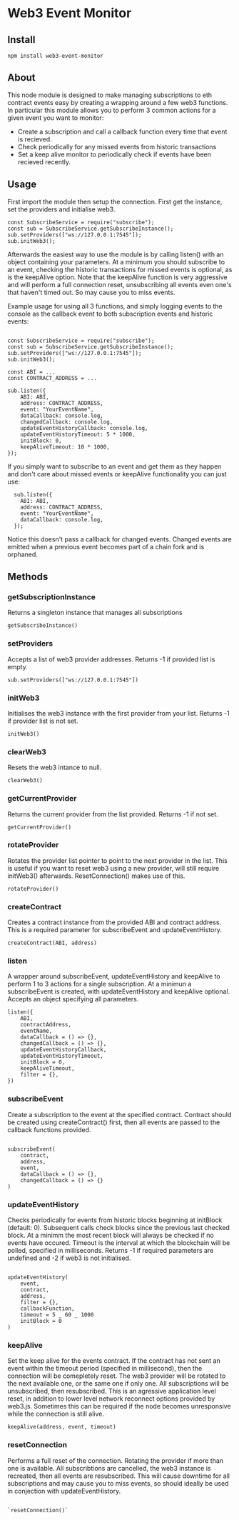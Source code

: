 # Web3 Event Monitor

## Install

`npm install web3-event-monitor`

## About

This node module is designed to make managing subscriptions to eth contract events easy by creating a wrapping around a few web3 functions. In particular this module allows you to perform 3 common actions for a given event you want to monitor:

- Create a subscription and call a callback function every time that event is recieved.
- Check periodically for any missed events from historic transactions
- Set a keep alive monitor to periodically check if events have been recieved recently.

## Usage

First import the module then setup the connection. First get the instance, set the providers and initialise web3.

```
const SubscribeService = require("subscribe");
const sub = SubscribeService.getSubscribeInstance();
sub.setProviders(["ws://127.0.0.1:7545"]);
sub.initWeb3();
```

Afterwards the easiest way to use the module is by calling listen() with an object containing your parameters. At a minimum you should subscribe to an event, checking the historic transactions for missed events is optional, as is the keepAlive option. Note that the keepAlive function is very aggressive and will perform a full connection reset, unsubscribing all events even one's that haven't timed out. So may cause you to miss events.

Example usage for using all 3 functions, and simply logging events to the console as the callback event to both subscription events and historic events:

```

const SubscribeService = require("subscribe");
const sub = SubscribeService.getSubscribeInstance();
sub.setProviders(["ws://127.0.0.1:7545"]);
sub.initWeb3();

const ABI = ...
const CONTRACT_ADDRESS = ...

sub.listen({
    ABI: ABI,
    address: CONTRACT_ADDRESS,
    event: "YourEventName",
    dataCallback: console.log,
    changedCallback: console.log,
    updateEventHistoryCallback: console.log,
    updateEventHistoryTimeout: 5 * 1000,
    initBlock: 0,
    keepAliveTimeout: 10 * 1000,
});

```

If you simply want to subscribe to an event and get them as they happen and don't care about missed events or keepAlive functionality you can just use:

```
  sub.listen({
    ABI: ABI,
    address: CONTRACT_ADDRESS,
    event: "YourEventName",
    dataCallback: console.log,
  });
```

Notice this doesn't pass a callback for changed events. Changed events are emitted when a previous event becomes part of a chain fork and is orphaned.

## Methods

### getSubscriptionInstance

Returns a singleton instance that manages all subscriptions

`getSubscribeInstance()`

### setProviders

Accepts a list of web3 provider addresses. Returns -1 if provided list is empty.

`sub.setProviders(["ws://127.0.0.1:7545"])`

### initWeb3

Initialises the web3 instance with the first provider from your list. Returns -1 if provider list is not set.

`initWeb3()`

### clearWeb3

Resets the web3 intance to null.

`clearWeb3()`

### getCurrentProvider

Returns the current provider from the list provided. Returns -1 if not set.

`getCurrentProvider()`

### rotateProvider

Rotates the provider list pointer to point to the next provider in the list. This is useful if you want to reset web3 using a new provider, will still require initWeb3() afterwards. ResetConnection() makes use of this.

`rotateProvider()`

### createContract

Creates a contract instance from the provided ABI and contract address. This is a required parameter for subscribeEvent and updateEventHistory.

`createContract(ABI, address)`

### listen

A wrapper around subscribeEvent, updateEventHistory and keepAlive to perform 1 to 3 actions for a single subscription. At a minimun a subscribeEvent is created, with updateEventHistory and keepAlive optional. Accepts an object specifying all parameters.

```
listen({
    ABI,
    contractAddress,
    eventName,
    dataCallback = () => {},
    changedCallback = () => {},
    updateEventHistoryCallback,
    updateEventHistoryTimeout,
    initBlock = 0,
    keepAliveTimeout,
    filter = {},
})
```

### subscribeEvent

Create a subscription to the event at the specified contract. Contract should be created using createContract() first, then all events are passed to the callback functions provided.

```

subscribeEvent(
    contract,
    address,
    event,
    dataCallback = () => {},
    changedCallback = () => {}
)

```

### updateEventHistory

Checks periodically for events from historic blocks beginning at initBlock (default: 0). Subsequent calls check blocks since the previous last checked block. At a minimm the most recent block will always be checked if no events have occured. Timeout is the interval at which the blockchain will be polled, specified in milliseconds. Returns -1 if required parameters are undefined and -2 if web3 is not initialised.

```

updateEventHistory(
    event,
    contract,
    address,
    filter = {},
    callbackFunction,
    timeout = 5 _ 60 _ 1000
    initBlock = 0
)

```

### keepAlive

Set the keep alive for the events contract. If the contract has not sent an event within the timeout period (specified in millisecond), then the connection will be comepletely reset. The web3 provider will be rotated to the next available one, or the same one if only one. All subscriptions will be unsubscribed, then resubscribed. This is an agressive application level reset, in addition to lower level network reconnect options provided by web3.js. Sometimes this can be required if the node becomes unresponsive while the connection is still alive.

`keepAlive(address, event, timeout)`

### resetConnection

Performs a full reset of the connection. Rotating the provider if more than one is available. All subscribtions are cancelled, the web3 instance is recreated, then all events are resubscribed. This will cause downtime for all subscriptions and may cause you to miss events, so should ideally be used in conjection with updateEventHistory.

```

`resetConnection()`

```
